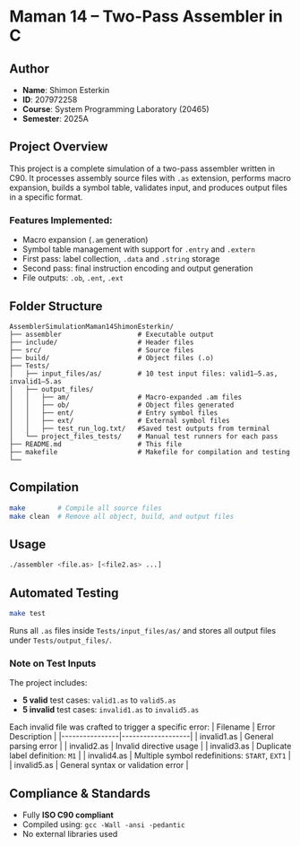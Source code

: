 # Maman 14 – Two-Pass Assembler in C

## Author
- **Name**: Shimon Esterkin  
- **ID**: 207972258  
- **Course**: System Programming Laboratory (20465)  
- **Semester**: 2025A

## Project Overview

This project is a complete simulation of a two-pass assembler written in C90. It processes assembly source files with `.as` extension, performs macro expansion, builds a symbol table, validates input, and produces output files in a specific format.

### Features Implemented:
- Macro expansion (`.am` generation)
- Symbol table management with support for `.entry` and `.extern`
- First pass: label collection, `.data` and `.string` storage
- Second pass: final instruction encoding and output generation
- File outputs: `.ob`, `.ent`, `.ext`

## Folder Structure

```
AssemblerSimulationMaman14ShimonEsterkin/
├── assembler                   # Executable output
├── include/                    # Header files
├── src/                        # Source files
├── build/                      # Object files (.o)
├── Tests/
│   ├── input_files/as/         # 10 test input files: valid1–5.as, invalid1–5.as
│   ├── output_files/
│   │   ├── am/                 # Macro-expanded .am files
│   │   ├── ob/                 # Object files generated
│   │   ├── ent/                # Entry symbol files
│   │   ├── ext/                # External symbol files
│   │   ├── test_run_log.txt/   #Saved test outputs from terminal
│   └── project_files_tests/    # Manual test runners for each pass
├── README.md                   # This file
├── makefile                    # Makefile for compilation and testing
└── 
```

## Compilation

```bash
make        # Compile all source files
make clean  # Remove all object, build, and output files
```

## Usage

```bash
./assembler <file.as> [<file2.as> ...]
```

## Automated Testing

```bash
make test
```

Runs all `.as` files inside `Tests/input_files/as/` and stores all output files under `Tests/output_files/`.

### Note on Test Inputs
The project includes:
- **5 valid** test cases: `valid1.as` to `valid5.as`
- **5 invalid** test cases: `invalid1.as` to `invalid5.as`

Each invalid file was crafted to trigger a specific error:
| Filename       | Error Description |
|----------------|-------------------|
| invalid1.as    | General parsing error |
| invalid2.as    | Invalid directive usage |
| invalid3.as    | Duplicate label definition: `M1` |
| invalid4.as    | Multiple symbol redefinitions: `START`, `EXT1` |
| invalid5.as    | General syntax or validation error |

## Compliance & Standards

- Fully **ISO C90 compliant**
- Compiled using: `gcc -Wall -ansi -pedantic`
- No external libraries used
